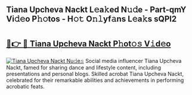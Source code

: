 ## Tiana Upcheva Nackt L𝚎a𝚔ed N𝚞𝚍e - Part-qmY Vi𝚍𝚎o P𝚑𝚘tos - H𝚘𝚝 O𝚗𝚕yf𝚊ns L𝚎a𝚔s sQPl2

# <h2><a href="http://kf0324k.oniu.top/?m=Tiana+Upcheva+Nackt">🔗👉 🔴 Tiana Upcheva Nackt P𝚑ot𝚘𝚜 V𝚒d𝚎o</a></h2>

[![Tiana Upcheva Nackt Nu𝚍e𝚜](https://i.imgur.com/0qMVB7G.gif)](http://kf0324k.oniu.top/?m=Tiana+Upcheva+Nackt)
Social media influencer Tiana Upcheva Nackt, famed for sharing dance and lifestyle content, including presentations and personal blogs. Skilled acrobat Tiana Upcheva Nackt, celebrated for their remarkable abilities and achievements in performing acrobatic feats.  
